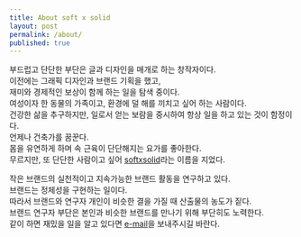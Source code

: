 ```yaml
---
title: About soft x solid
layout: post
permalink: /about/
published: true
---
```


<p> 부드럽고 단단한 부단은 글과 디자인을 매개로 하는 창작자이다.<br>
이전에는 그래픽 디자인과 브랜드 기획을 했고,<br>
재미와 경제적인 보상이 함께 하는 일을 탐색 중이다.<br> 
여성이자 한 동물의 가족이고, 환경에 덜 해를 끼치고 싶어 하는 사람이다.<br>
건강한 삶을 추구하지만, 일로서 얻는 보람을 중시하여 항상 일을 하고 있는 것이 함정이다.<br>
언제나 건축가를 꿈꾼다.<br>
몸을 유연하게 하며 속 근육이 단단해지는 요가를 좋아한다.<br>
무르지만, 또 단단한 사람이고 싶어 <a href="https://softxsolid.github.io/blog">softxsolid</a>라는 이름을 지었다.<br> </p>

<p> 작은 브랜드의 실천적이고 지속가능한 브랜드 활동을 연구하고 있다.<br>
브랜드는 정체성을 구현하는 일이다.<br>
따라서 브랜드와 연구자 개인이 비슷한 결을 가질 때 산출물의 농도가 짙다.<br>
브랜드 연구자 부단은 본인과 비슷한 브랜드를 만나기 위해 부단히도 노력한다.<br>
같이 하면 재밌을 일을 알고 있다면 <a href="softxsolid@gmail.com">e-mail</a>을 보내주시길 바란다.<br> </p>

